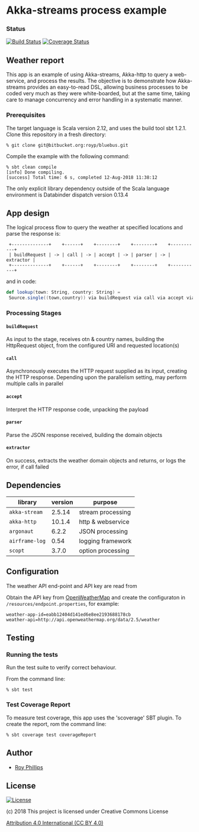 # Akka-streams process example
### Status
[![Build Status](https://travis-ci.org/sothach/jetstream.png)](https://travis-ci.org/sothach/jetstream)
[![Coverage Status](https://coveralls.io/repos/github/sothach/jetstream/badge.svg)](https://coveralls.io/github/sothach/jetstream)

## Weather report
This app is an example of using Akka-streams, Akka-http to query a web-service, and process the results.
The objective is to demonstrate how Akka-streams provides an easy-to-read DSL, allowing business processes to be 
coded very much as they were white-boarded, but at the same time, taking care to manage concurrency and error handling
in a systematic manner.
### Prerequisites 
The target language is Scala version 2.12, and uses the build tool sbt 1.2.1.
Clone this repository in a fresh directory:
```git
% git clone git@bitbucket.org:royp/bluebus.git
```
Compile the example with the following command:
```sbtshell
% sbt clean compile
[info] Done compiling.
[success] Total time: 6 s, completed 12-Aug-2018 11:38:12
```
The only explicit library dependency outside of the Scala language environment is Databinder dispatch version 0.13.4

## App design

The logical process flow to query the weather at specified locations and parse the response is:
```
 +--------------+    +------+    +--------+    +--------+    +-----------+ 
 | buildRequest | -> | call | -> | accept | -> | parser | -> | extractor |             
 +--------------+    +------+    +--------+    +--------+    +-----------+  
```
and in code:
```scala
def lookup(town: String, country: String) =
 Source.single((town,country)) via buildRequest via call via accept via parser via diversion runWith Sink.seq
```
### Processing Stages
#### `buildRequest`
As input to the stage, receives otn & country names, building the HttpRequest object, from the configured URI and requested location(s)
#### `call`
Asynchronously executes the HTTP request supplied as its input, creating the HTTP response.  Depending upon the parallelism setting,
may perform multiple calls in parallel
#### `accept`
Interpret the HTTP response code, unpacking the payload
#### `parser`
Parse the JSON response received, building the domain objects
#### `extractor`
On success, extracts the weather domain objects and returns, or logs the error, if call failed

## Dependencies

| library        | version  | purpose           |
|----------------|----------|-------------------|
| `akka-stream`  |  2.5.14  | stream processing |
| `akka-http`    |  10.1.4  | http & webservice |
| `argonaut`     |   6.2.2  | JSON processing   |
| `airframe-log` |    0.54  | logging framework |
| `scopt`        |   3.7.0  | option processing |

## Configuration
The weather API end-point and API key are read from 

Obtain the API key from [OpenWeatherMap](https://openweathermap.org/appid) and create the configuraton in
`/resources/endpoint.properties`, for example:
```properties
weather-app-id=eabb12404d141ed6e8ee2193688178cb
weather-api=http://api.openweathermap.org/data/2.5/weather
```



## Testing
### Running the tests
Run the test suite to verify correct behaviour.  

From the command line:
```sbtshell
% sbt test
```
### Test Coverage Report
To measure test coverage, this app uses the 'scoverage' SBT plugin.
To create the report, rom the command line:
```sbtshell
% sbt coverage test coverageReport
```

## Author
* [Roy Phillips](mailto:phillips.roy@gmail.com)

## License
[![License](https://licensebuttons.net/l/by/3.0/88x31.png)](https://creativecommons.org/licenses/by/4.0/) 

(c) 2018 This project is licensed under Creative Commons License

[Attribution 4.0 International (CC BY 4.0)](file:LICENSE.md)
